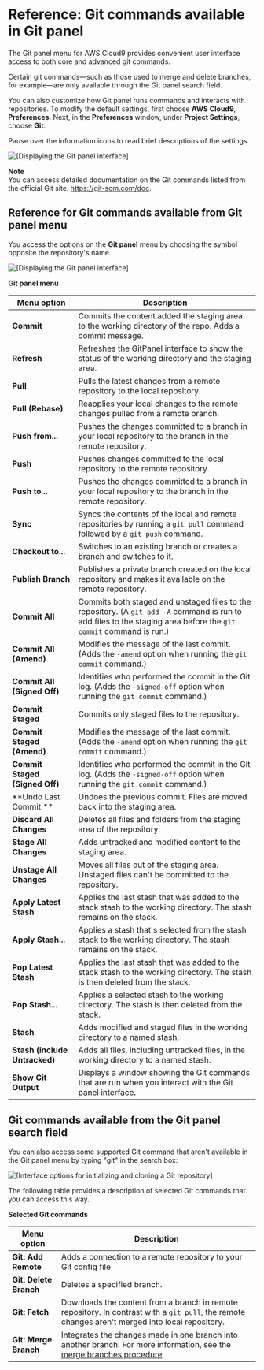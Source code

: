 # Reference: Git commands available in Git panel<a name="gitpanel-reference"></a>

The Git panel menu for AWS Cloud9 provides convenient user interface access to both core and advanced git commands\.

Certain git commands—such as those used to merge and delete branches, for example—are only available through the Git panel search field\.

You can also customize how Git panel runs commands and interacts with repositories\. To modify the default settings, first choose **AWS Cloud9**, **Preferences**\. Next, in the **Preferences** window, under **Project Settings**, choose **Git**\. 

Pause over the information icons to read brief descriptions of the settings\.

![\[Displaying the Git panel interface\]](http://docs.aws.amazon.com/cloud9/latest/user-guide/images/git-preferences.png)

**Note**  
You can access detailed documentation on the Git commands listed from the official Git site: [https://git\-scm\.com/doc](https://git-scm.com/doc)\.

## Reference for Git commands available from Git panel menu<a name="git-menu-options"></a>

You access the options on the **Git panel** menu by choosing the symbol opposite the repository's name\.

![\[Displaying the Git panel interface\]](http://docs.aws.amazon.com/cloud9/latest/user-guide/images/git-menu-access.png)


**Git panel menu**  

| Menu option | Description | 
| --- | --- | 
|  **Commit**  |  Commits the content added the staging area to the working directory of the repo\. Adds a commit message\.   | 
|  **Refresh**  |  Refreshes the GitPanel interface to show the status of the working directory and the staging area\.   | 
|  **Pull**  |  Pulls the latest changes from a remote repository to the local repository\.  | 
|  **Pull \(Rebase\)**  |  Reapplies your local changes to the remote changes pulled from a remote branch\.  | 
|  **Push from\.\.\.**  |  Pushes the changes committed to a branch in your local repository to the branch in the remote repository\.  | 
|  **Push**  |  Pushes changes committed to the local repository to the remote repository\.  | 
|  **Push to\.\.\.**  |  Pushes the changes committed to a branch in your local repository to the branch in the remote repository\.  | 
|  **Sync**  |  Syncs the contents of the local and remote repositories by running a `git pull` command followed by a `git push` command\.  | 
|  **Checkout to\.\.\.**  |  Switches to an existing branch or creates a branch and switches to it\.  | 
|  **Publish Branch**  |  Publishes a private branch created on the local repository and makes it available on the remote repository\.   | 
|  **Commit All**  |  Commits both staged and unstaged files to the repository\. \(A `git add -A` command is run to add files to the staging area before the `git commit` command is run\.\)  | 
|  **Commit All \(Amend\)**  |  Modifies the message of the last commit\. \(Adds the `-amend` option when running the `git commit` command\.\)  | 
|  **Commit All \(Signed Off\)**  |  Identifies who performed the commit in the Git log\. \(Adds the `-signed-off` option when running the `git commit` command\.\)   | 
|  **Commit Staged**  |  Commits only staged files to the repository\.  | 
|  **Commit Staged \(Amend\)**  |  Modifies the message of the last commit\. \(Adds the `-amend` option when running the `git commit` command\.\)  | 
|  **Commit Staged \(Signed Off\)**  |  Identifies who performed the commit in the Git log\. \(Adds the `-signed-off` option when running the `git commit` command\.\)  | 
|  **Undo Last Commit **  |  Undoes the previous commit\. Files are moved back into the staging area\.  | 
|  **Discard All Changes**  |  Deletes all files and folders from the staging area of the repository\.  | 
|  **Stage All Changes**  | Adds untracked and modified content to the staging area\.  | 
|  **Unstage All Changes**  |  Moves all files out of the staging area\. Unstaged files can't be committed to the repository\.   | 
|  **Apply Latest Stash**  |  Applies the last stash that was added to the stack stash to the working directory\. The stash remains on the stack\.  | 
|  **Apply Stash\.\.\.**  |  Applies a stash that's selected from the stash stack to the working directory\. The stash remains on the stack\.  | 
|  **Pop Latest Stash**  |  Applies the last stash that was added to the stack stash to the working directory\. The stash is then deleted from the stack\.  | 
|  **Pop Stash\.\.\.**  |  Applies a selected stash to the working directory\. The stash is then deleted from the stack\.  | 
|  **Stash**  |  Adds modified and staged files in the working directory to a named stash\.  | 
|  **Stash \(include Untracked\)**  |  Adds all files, including untracked files, in the working directory to a named stash\.  | 
|  **Show Git Output**  |  Displays a window showing the Git commands that are run when you interact with the Git panel interface\.  | 

## Git commands available from the Git panel search field<a name="git-commands-search.title"></a>

 You can also access some supported Git command that aren't available in the Git panel menu by typing "git" in the search box:

![\[Interface options for initializing and cloning a Git repository\]](http://docs.aws.amazon.com/cloud9/latest/user-guide/images/git-filter.png)

The following table provides a description of selected Git commands that you can access this way\. 


**Selected Git commands**  

| Menu option | Description | 
| --- | --- | 
|  **Git: Add Remote**  |  Adds a connection to a remote repository to your Git config file   | 
|  **Git: Delete Branch**  |  Deletes a specified branch\.   | 
|  **Git: Fetch**  |  Downloads the content from a branch in remote repository\. In contrast with a `git pull`, the remote changes aren't merged into local repository\.   | 
|  **Git: Merge Branch**  |  Integrates the changes made in one branch into another branch\. For more information, see the [merge branches procedure](using-gitpanel.md#merge-branch-proc)\.  | 